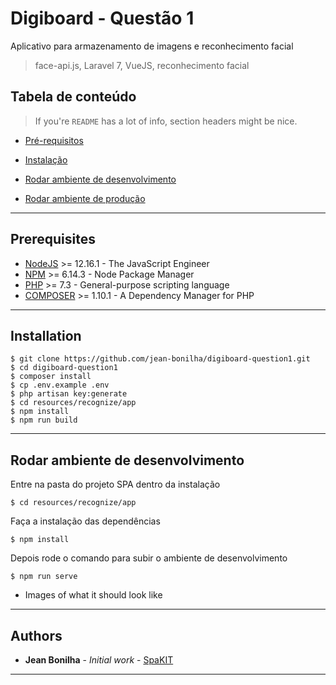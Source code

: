 # Digiboard - Questão 1

Aplicativo para armazenamento de imagens e reconhecimento facial

 > face-api.js, Laravel 7, VueJS, reconhecimento facial

 ## Tabela de conteúdo

 > If you're `README` has a lot of info, section headers might be nice.

 -  [Pré-requisitos](#prerequisites)

 -  [Instalação](#installation)

 -  [Rodar ambiente de desenvolvimento](#running%20the%20tests)

 -  [Rodar ambiente de produção](#running%20the%20tests)

 ---

 ## Prerequisites

 * [NodeJS](https://nodejs.org/en/) >= 12.16.1 - The JavaScript Engineer
 * [NPM](https://www.npmjs.com/) >= 6.14.3 - Node Package Manager
 * [PHP](https://www.php.net/) >= 7.3 - General-purpose scripting language
 * [COMPOSER](https://getcomposer.org/) >= 1.10.1 - A Dependency Manager for PHP 

 ---

 ## Installation

 ```shell
 $ git clone https://github.com/jean-bonilha/digiboard-question1.git
 $ cd digiboard-question1
 $ composer install
 $ cp .env.example .env
 $ php artisan key:generate
 $ cd resources/recognize/app
 $ npm install
 $ npm run build
 ```
 ---

 ## Rodar ambiente de desenvolvimento

 Entre na pasta do projeto SPA dentro da instalação

 ```shell
 $ cd resources/recognize/app
 ```
 
 Faça a instalação das dependências

 ```shell
 $ npm install
 ```
 Depois rode o comando para subir o ambiente de desenvolvimento

 ```shell
 $ npm run serve
 ```

 - Images of what it should look like

 ---

 ## Authors

 * **Jean Bonilha** - *Initial work* - [SpaKIT](https://github.com/spakit/xsd2form)

 ---
